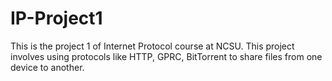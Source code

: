 # IP-Project1
This is the project 1 of Internet Protocol course at NCSU. This project involves using protocols like HTTP, GPRC, BitTorrent to share files from one device to another.
